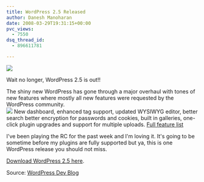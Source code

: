 ```yaml
---
title: WordPress 2.5 Released
author: Danesh Manoharan
date: 2008-03-29T19:31:15+00:00
pvc_views:
  - 7550
dsq_thread_id:
  - 896611781

---
```

![](http://img212.imageshack.us/img212/1458/wp20squarebuttonhm5.gif)

Wait no longer, WordPress 2.5 is out!!

The shiny new WordPress has gone through a major overhaul with tones of new features where mostly all new features were requested by the WordPress community.  
![](http://farm4.static.flickr.com/3225/2371962482_7bc1464d1a_o.png)
New dashboard, enhanced tag support, updated WYSIWYG editor, better search better encryption for passwords and cookies, built in galleries, one-click plugin upgrades and support for multiple uploads. [Full feature list][2]

I've been playing the RC for the past week and I'm loving it. It's going to be sometime before my plugins are fully supported but ya, this is one WordPress release you should not miss.

[Download WordPress 2.5 here][3].

Source: [WordPress Dev Blog][2]

 [1]: http://www.flickr.com/photos/dannyportal/2371962482/ "ss-1 by vwvr9, on Flickr"
 [2]: http://wordpress.org/development/2008/03/wordpress-25-brecker/
 [3]: http://wordpress.org/download/